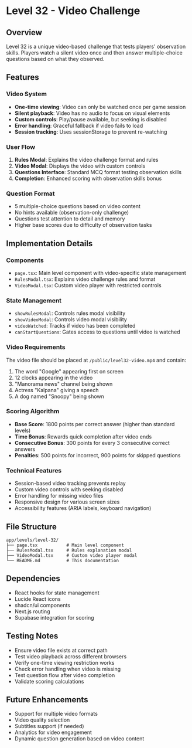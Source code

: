 # Level 32 - Video Challenge

## Overview
Level 32 is a unique video-based challenge that tests players' observation skills. Players watch a silent video once and then answer multiple-choice questions based on what they observed.

## Features

### Video System
- **One-time viewing**: Video can only be watched once per game session
- **Silent playback**: Video has no audio to focus on visual elements
- **Custom controls**: Play/pause available, but seeking is disabled
- **Error handling**: Graceful fallback if video fails to load
- **Session tracking**: Uses sessionStorage to prevent re-watching

### User Flow
1. **Rules Modal**: Explains the video challenge format and rules
2. **Video Modal**: Displays the video with custom controls
3. **Questions Interface**: Standard MCQ format testing observation skills
4. **Completion**: Enhanced scoring with observation skills bonus

### Question Format
- 5 multiple-choice questions based on video content
- No hints available (observation-only challenge)
- Questions test attention to detail and memory
- Higher base scores due to difficulty of observation tasks

## Implementation Details

### Components
- `page.tsx`: Main level component with video-specific state management
- `RulesModal.tsx`: Explains video challenge rules and format
- `VideoModal.tsx`: Custom video player with restricted controls

### State Management
- `showRulesModal`: Controls rules modal visibility
- `showVideoModal`: Controls video modal visibility  
- `videoWatched`: Tracks if video has been completed
- `canStartQuestions`: Gates access to questions until video is watched

### Video Requirements
The video file should be placed at `/public/level32-video.mp4` and contain:
1. The word "Google" appearing first on screen
2. 12 clocks appearing in the video
3. "Manorama news" channel being shown
4. Actress "Kalpana" giving a speech
5. A dog named "Snoopy" being shown

### Scoring Algorithm
- **Base Score**: 1800 points per correct answer (higher than standard levels)
- **Time Bonus**: Rewards quick completion after video ends
- **Consecutive Bonus**: 300 points for every 3 consecutive correct answers
- **Penalties**: 500 points for incorrect, 900 points for skipped questions

### Technical Features
- Session-based video tracking prevents replay
- Custom video controls with seeking disabled
- Error handling for missing video files
- Responsive design for various screen sizes
- Accessibility features (ARIA labels, keyboard navigation)

## File Structure
```
app/levels/level-32/
├── page.tsx           # Main level component
├── RulesModal.tsx     # Rules explanation modal
├── VideoModal.tsx     # Custom video player modal
└── README.md          # This documentation
```

## Dependencies
- React hooks for state management
- Lucide React icons
- shadcn/ui components
- Next.js routing
- Supabase integration for scoring

## Testing Notes
- Ensure video file exists at correct path
- Test video playback across different browsers
- Verify one-time viewing restriction works
- Check error handling when video is missing
- Test question flow after video completion
- Validate scoring calculations

## Future Enhancements
- Support for multiple video formats
- Video quality selection
- Subtitles support (if needed)
- Analytics for video engagement
- Dynamic question generation based on video content
